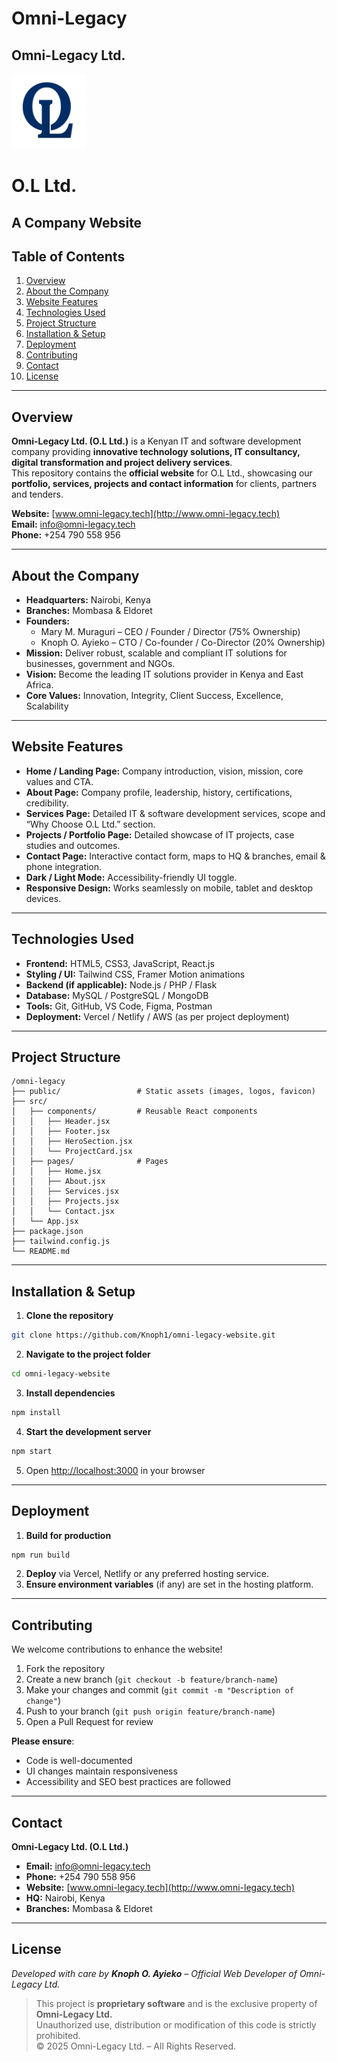 # Omni-Legacy  
## Omni-Legacy Ltd.  
<img src="public/logo.png" alt="O.L Ltd. Logo" width="120"/>

# O.L Ltd.  
## A Company Website

## Table of Contents
1. [Overview](#overview)
2. [About the Company](#about-the-company)
3. [Website Features](#website-features)
4. [Technologies Used](#technologies-used)
5. [Project Structure](#project-structure)
6. [Installation & Setup](#installation--setup)
7. [Deployment](#deployment)
8. [Contributing](#contributing)
9. [Contact](#contact)
10. [License](#license)

---

## Overview
**Omni-Legacy Ltd. (O.L Ltd.)** is a Kenyan IT and software development company providing **innovative technology solutions, IT consultancy, digital transformation and project delivery services**.  
This repository contains the **official website** for O.L Ltd., showcasing our **portfolio, services, projects and contact information** for clients, partners and tenders.

**Website:** [www.omni-legacy.tech](http://www.omni-legacy.tech)  
**Email:** [info@omni-legacy.tech](mailto:info@omni-legacy.tech)  
**Phone:** +254 790 558 956  

---

## About the Company
- **Headquarters:** Nairobi, Kenya  
- **Branches:** Mombasa & Eldoret  
- **Founders:**  
  - Mary M. Muraguri – CEO / Founder / Director (75% Ownership)  
  - Knoph O. Ayieko – CTO / Co-founder / Co-Director (20% Ownership)  
- **Mission:** Deliver robust, scalable and compliant IT solutions for businesses, government and NGOs.  
- **Vision:** Become the leading IT solutions provider in Kenya and East Africa.  
- **Core Values:** Innovation, Integrity, Client Success, Excellence, Scalability  

---

## Website Features
- **Home / Landing Page:** Company introduction, vision, mission, core values and CTA.  
- **About Page:** Company profile, leadership, history, certifications, credibility.  
- **Services Page:** Detailed IT & software development services, scope and “Why Choose O.L Ltd.” section.  
- **Projects / Portfolio Page:** Detailed showcase of IT projects, case studies and outcomes.  
- **Contact Page:** Interactive contact form, maps to HQ & branches, email & phone integration.  
- **Dark / Light Mode:** Accessibility-friendly UI toggle.  
- **Responsive Design:** Works seamlessly on mobile, tablet and desktop devices.  

---

## Technologies Used
- **Frontend:** HTML5, CSS3, JavaScript, React.js  
- **Styling / UI:** Tailwind CSS, Framer Motion animations  
- **Backend (if applicable):** Node.js / PHP / Flask  
- **Database:** MySQL / PostgreSQL / MongoDB  
- **Tools:** Git, GitHub, VS Code, Figma, Postman  
- **Deployment:** Vercel / Netlify / AWS (as per project deployment)  

---

## Project Structure
```
/omni-legacy
├── public/                 # Static assets (images, logos, favicon)
├── src/
│   ├── components/         # Reusable React components
│   │   ├── Header.jsx
│   │   ├── Footer.jsx
│   │   ├── HeroSection.jsx
│   │   └── ProjectCard.jsx
│   ├── pages/              # Pages
│   │   ├── Home.jsx
│   │   ├── About.jsx
│   │   ├── Services.jsx
│   │   ├── Projects.jsx
│   │   └── Contact.jsx
│   └── App.jsx
├── package.json
├── tailwind.config.js
└── README.md
```

---

## Installation & Setup
1. **Clone the repository**
```bash
git clone https://github.com/Knoph1/omni-legacy-website.git
```
2. **Navigate to the project folder**
```bash
cd omni-legacy-website
```
3. **Install dependencies**
```bash
npm install
```
4. **Start the development server**
```bash
npm start
```
5. Open [http://localhost:3000](http://localhost:3000) in your browser  

---

## Deployment
1. **Build for production**
```bash
npm run build
```
2. **Deploy** via Vercel, Netlify or any preferred hosting service.  
3. **Ensure environment variables** (if any) are set in the hosting platform.  

---

## Contributing
We welcome contributions to enhance the website!  
1. Fork the repository  
2. Create a new branch (`git checkout -b feature/branch-name`)  
3. Make your changes and commit (`git commit -m "Description of change"`)  
4. Push to your branch (`git push origin feature/branch-name`)  
5. Open a Pull Request for review  

**Please ensure**:  
- Code is well-documented  
- UI changes maintain responsiveness  
- Accessibility and SEO best practices are followed  

---

## Contact
**Omni-Legacy Ltd. (O.L Ltd.)**  
- **Email:** [info@omni-legacy.tech](mailto:info@omni-legacy.tech)  
- **Phone:** +254 790 558 956  
- **Website:** [www.omni-legacy.tech](http://www.omni-legacy.tech)  
- **HQ:** Nairobi, Kenya  
- **Branches:** Mombasa & Eldoret  

---

## License  
*Developed with care by **Knoph O. Ayieko** – Official Web Developer of Omni-Legacy Ltd.*  
> This project is **proprietary software** and is the exclusive property of **Omni-Legacy Ltd.**  
Unauthorized use, distribution or modification of this code is strictly prohibited.  
© 2025 Omni-Legacy Ltd. – All Rights Reserved.
